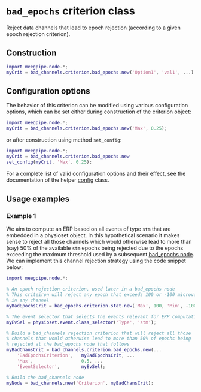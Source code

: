 `bad_epochs` criterion class
===

Reject data channels that lead to epoch rejection (according to a given 
epoch rejection criterion). 

## Construction

````matlab
import meegpipe.node.*;
myCrit = bad_channels.criterion.bad_epochs.new('Option1', 'val1', ...)
````


## Configuration options

The behavior of this criterion can be modified using various configuration
 options, which can be set either during construction of the
 criterion object:

````matlab
import meegpipe.node.*;
myCrit = bad_channels.criterion.bad_epochs.new('Max', 0.25);
````

or after construction using method `set_config`:

````matlab
import meegpipe.node.*;
myCrit = bad_channels.criterion.bad_epochs.new
set_config(myCrit, 'Max', 0.25);
````

For a complete list of valid configuration options and their effect, see
the documentation of the helper [config][config] class.

[config]: ./config.md


## Usage examples

### Example 1

We aim to compute an ERP based on all events of type `stm` that are 
embedded in a physioset object. In this hypothetical scenario it makes 
sense to reject all those channels which would otherwise lead to more than 
(say) 50% of the available `stm` epochs being rejected due to the epochs
exceeding the maximum threshold used by a subsequent 
[bad_epochs node][bad_epochs]. We can implement this channel rejection 
strategy using the code snippet below:

[bad_epochs]: ../../../+bad_epochs/README.md

```matlab
import meegpipe.node.*;

% An epoch rejection criterion, used later in a bad_epochs node
% This criteiron will reject any epoch that exceeds 100 or -100 microvolts
% in any channel
myBadEpochsCrit = bad_epochs.criterion.stat.new('Max', 100, 'Min', -100);

% The event selector that selects the events relevant for ERP computation
myEvSel = physioset.event.class_selector('Type', 'stm');

% Build a bad_channels rejection criterion that will reject all those 
% channels that would otherwise lead to more than 50% of epochs being 
% rejected at the bad_epochs node that follows
myBadChansCrit = bad_channels.criterion.bad_epochs.new(...
    'BadEpochsCriterion',   myBadEpochsCrit, ...
    'Max',                  0.5, ...
    'EventSelector',        myEvSel);

% Build the bad_channels node
myNode = bad_channels.new('Criterion', myBadChansCrit);
```


